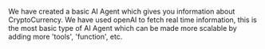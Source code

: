 We have created a basic AI Agent which gives you information about CryptoCurrency.
We have used openAI to fetch real time information, this is the most basic type of AI Agent which can be made more scalable 
by adding more 'tools', 'function', etc. 
